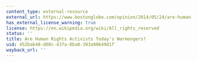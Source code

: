 ```yaml
---
content_type: external-resource
external_url: https://www.bostonglobe.com/opinion/2014/05/24/are-human-rights-activists-today-warmongers/gef04rpPxgEdCEdx4DQ87J/story.html
has_external_license_warning: true
license: https://en.wikipedia.org/wiki/All_rights_reserved
status: ''
title: Are Human Rights Activists Today's Warmongers?
uid: 452bab48-d60c-437a-8ba8-393a90649d1f
wayback_url: ''
---
```

